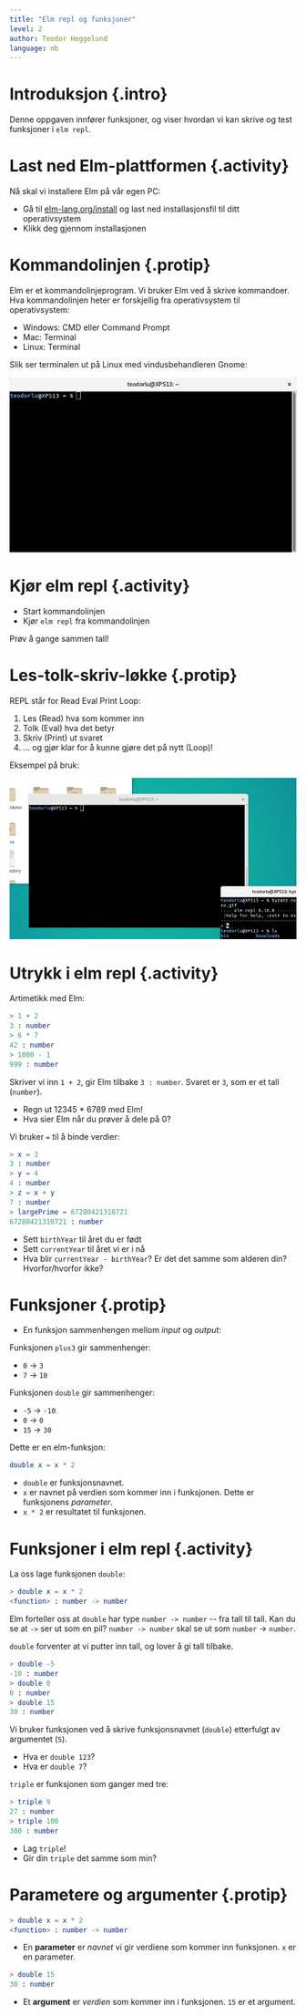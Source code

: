 ```yaml
---
title: "Elm repl og funksjoner"
level: 2
author: Teodor Heggelund
language: nb
---
```


# Introduksjon {.intro}

Denne oppgaven innfører funksjoner, og viser hvordan vi kan skrive og test funksjoner i `elm repl`.

# Last ned Elm-plattformen {.activity}

Nå skal vi installere Elm på vår egen PC:

* Gå til [elm-lang.org/install](http://www.elm-lang.org/install) og last ned
  installasjonsfil til ditt operativsystem
* Klikk deg gjennom installasjonen

# Kommandolinjen {.protip}

Elm er et kommandolinjeprogram. Vi bruker Elm ved å skrive kommandoer. Hva
kommandolinjen heter er forskjellig fra operativsystem til operativsystem:

* Windows: CMD eller Command Prompt
* Mac: Terminal
* Linux: Terminal

Slik ser terminalen ut på Linux med vindusbehandleren Gnome:

![](terminal_linux.png)

# Kjør elm repl {.activity}

* Start kommandolinjen
* Kjør `elm repl` fra kommandolinjen

Prøv å gange sammen tall!

# Les-tolk-skriv-løkke {.protip}

REPL står for Read Eval Print Loop:

1. Les (Read) hva som kommer inn
2. Tolk (Eval) hva det betyr
3. Skriv (Print) ut svaret
4. ... og gjør klar for å kunne gjøre det på nytt (Loop)!

Eksempel på bruk:

![](repl_usage.gif)


# Utrykk i elm repl {.activity}

Artimetikk med Elm:

```elm
> 1 + 2
3 : number
> 6 * 7
42 : number
> 1000 - 1
999 : number
```

Skriver vi inn `1 + 2`, gir Elm tilbake `3 : number`. Svaret er `3`, som er et
tall (`number`).

* Regn ut 12345 * 6789 med Elm!
* Hva sier Elm når du prøver å dele på 0?

Vi bruker `=` til å binde verdier:

```elm
> x = 3
3 : number
> y = 4
4 : number
> z = x + y
7 : number
> largePrime = 67280421310721
67280421310721 : number
```

* Sett `birthYear` til året du er født
* Sett `currentYear` til året vi er i nå
* Hva blir `currentYear - birthYear`? Er det det samme som alderen din?
  Hvorfor/hvorfor ikke?

# Funksjoner {.protip}

* En funksjon sammenhengen mellom *input* og *output*:

Funksjonen `plus3` gir sammenhenger:
* `0` → `3`
* `7` → `10`

Funksjonen `double` gir sammenhenger:
* `-5` → `-10`
* `0` → `0`
* `15` → `30`

Dette er en elm-funksjon:

```elm
double x = x * 2
```

* `double` er funksjonsnavnet.
* `x` er navnet på verdien som kommer inn i funksjonen. Dette er funksjonens *parameter*.
* `x * 2` er resultatet til funksjonen.

# Funksjoner i elm repl {.activity}

La oss lage funksjonen `double`:

```elm
> double x = x * 2
<function> : number -> number
```

Elm forteller oss at `double` har type `number -> number` -- fra tall til tall.
Kan du se at `->` ser ut som en pil? `number -> number` skal se ut som `number`
→ `number`.

`double` forventer at vi putter inn tall, og lover å gi tall
tilbake.

```elm
> double -5
-10 : number
> double 0
0 : number
> double 15
30 : number
```

Vi bruker funksjonen ved å skrive funksjonsnavnet (`double`) etterfulgt av
argumentet (`5`).

* Hva er `double 123`?
* Hva er `double 7`?

`triple` er funksjonen som ganger med tre:

```elm
> triple 9
27 : number
> triple 100
300 : number
```

* Lag `triple`!
* Gir din `triple` det samme som min?

# Parametere og argumenter {.protip}

```elm
> double x = x * 2
<function> : number -> number
```

* En **parameter** er *navnet* vi gir verdiene som kommer inn funksjonen. `x` er en parameter.

```elm
> double 15
30 : number
```

* Et **argument** er *verdien* som kommer inn i funksjonen. `15` er et argument.
